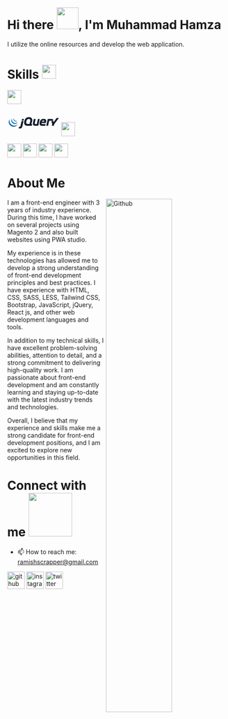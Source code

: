 <h1> Hi there <img src = "https://raw.githubusercontent.com/MartinHeinz/MartinHeinz/master/wave.gif" width='50px'>, I'm Muhammad Hamza </h1>
I utilize the online resources and develop the web application.
<br>

<h1> Skills <img src = "https://media2.giphy.com/media/QssGEmpkyEOhBCb7e1/giphy.gif?cid=ecf05e47a0n3gi1bfqntqmob8g9aid1oyj2wr3ds3mg700bl&rid=giphy.gif" width = 32px> </h1>

<img width ='32px' src ='https://raw.githubusercontent.com/rahulbanerjee26/githubAboutMeGenerator/main/icons/javascript.svg'>

<svg xmlns="http://www.w3.org/2000/svg" height="60" width="120"><g fill="#131b28"><path d="M52.538 26.516L51.8 29.13l.738-2.615zm3.796 5.678l-.813-.005.813.005zm-.2 3.906l-4.872.018 4.872-.018zm1.02-3.9l-.814-.005.814.005zm-.592 3.57l.85-3.237-.85 3.237zm17.94-14.9l-1.58 7.433 1.58-7.433zm-4.064-.01l-1.2 5.553 1.2-5.553z"/><path d="M74.22 20.527h-3.38c-.188 0-.374.15-.414.334l-2.4 11.107c-.04.183-.226.333-.413.333H65.22c-2.368 0-2.094-1.637-1.6-3.88l.015-.068.287-1.53.124-.63 1.092-5.332c.038-.184-.085-.335-.273-.335h-3.47a.44.44 0 0 0-.412.334L59.4 28.274c-.86 3.924-.632 7.666 4.04 7.783h7.467c.188 0 .373-.15.413-.334l3.162-14.866c.04-.184-.083-.334-.27-.334zM87.7 32.34c.188 0 .3.15.273.334l-.328 1.605m-.32 1.605l.328-1.606-.328 1.606zm-.4.338l-6.23.03 6.23-.03z"/><path d="M78.667 30.273c-.003-.176.197-.478.385-.478l-.422-.007c-.2 1.914.037.485.037.485zm2.325 5.977h-.065.065zm6.708-3.9c.188 0 .3.15.273.334L87.6 34.54m-5.008 1.707h-.014.014zm-.83.003h-.048.048zm-.252 0h-.08.08zm-.258 0h-.07.07zm.462 0h-.205.205z"/><path d="M82.58 36.247l-.816.003.816-.003zm4.337-.027l-4.325.026 4.325-.026zm.4-.335l.275-1.344-.275 1.345zm-5.896.365h-.178.178zm-.505.002h-.24.24zm.254-.002h-.2.2zm-49.458-5.937l.525-2.328-.6 2.66-.07.334.146-.668zM38 20.488h-3.713a.45.45 0 0 0-.417.333l-.704 3.1a.26.26 0 0 0 .266.333h3.742c.188 0 .374-.15.414-.333l.68-3.107c.04-.183-.08-.333-.27-.333zm-.8 5.17l-1.1 5.038 1.1-5.038zM26.414 42.35l3.062.024c-.904 0-2.397-.017-3.063-.025z"/><path d="M32.773 25.657l-.526 2.328.526-2.328zm4.16-.334H33.2a.45.45 0 0 0-.417.333l-1.05 4.656-.146.668-1 4.753a7.16 7.16 0 0 1-.18.657s-.7 2.08-1.874 2.057l-1.165-.022a.45.45 0 0 0-.42.326l-.776 3.262a.26.26 0 0 0 .261.336l3.063.025c2.936 0 4.483-1.627 5.476-6.307l2.25-10.4c.04-.183-.082-.333-.27-.333zm53.16 10.737c-.188 0-.3-.15-.27-.334L92.64 22.54m1.366 13.186l1.14-5.628-1.14 5.628z"/><path d="M89.865 35.894c-.023-.092-.01-.317.03-.5l1.336-6.26-1.408 6.593c-.04.184.082.334.27.334h.342c-.188 0-.548-.075-.57-.167zm3.92.092c-.102.04-.34.075-.528.075h.342a.44.44 0 0 0 .41-.335l.068-.334c-.037.184-.2.553-.3.594zm.792-3.074l.503-2.484-.503 2.484zm11.108-9.488l.155.64c.043.183-.076.332-.263.333"/><path d="M94.075 35.392l.5-2.48-.5 2.48zm11.455-12.625l.153.656-.153-.656zM95.08 30.43l.138-.664.537-2.515-.608 2.848-.067.33zm-2.395-8.106l-.117.55-1.336 6.26 1.408-6.593.045-.216z"/><path d="M105.84 24.064l-.155-.64-.23-1c-.304-1.18-1.196-1.863-3.134-1.863l-8.92-.006a.44.44 0 0 0-.412.334l-.138.653-.2.987-2.744 12.853c-.04.184-.053.4-.03.5s.383.167.57.167h2.82c.188 0 .425-.034.528-.075s.254-.4.3-.594l1.07-5.294 1.145-5.364c.04-.183.225-.332.412-.333l8.873-.004c.187 0 .306-.15.263-.333zm11.422-5.794l-.683.003h-2.84a.73.73 0 0 0-.534.282l-6.28 9.2c-.106.155-.227.132-.27-.05l-.462-2.027a.45.45 0 0 0-.417-.333h-4.037c-.188 0-.3.147-.248.328l1.8 6.338c.052.18.055.477.01.66l-.8 3.067a.25.25 0 0 0 .257.331h4c.188 0 .38-.15.426-.33l.8-3.067a2.04 2.04 0 0 1 .29-.604l10.196-13.532c.113-.15.052-.272-.136-.27l-1.07.007zm-32.076 7.938c-.024.2-.212.35-.4.35h-5.12c-.177 0-.267-.12-.24-.27l.004-.027.023-.087c.5-1.3 1.485-2.153 3.356-2.153 2.107 0 2.518 1.03 2.375 2.187zm-1.5-5.908c-6.57 0-8.127 3.988-9 8.013-.874 4.103-.798 7.94 6 7.94h1.078l.83-.003 4.326-.026a.44.44 0 0 0 .407-.335l.657-3.212c.038-.184-.085-.334-.273-.334H81.6c-2.43 0-3.153-.646-2.887-2.545h9.77c.16-.003.305-.1.362-.252.01-.027.02-.056.024-.085 1.45-5.47 1.034-9.157-5.18-9.157zM52.63 26.187l-.092.327c0 .001-.738 2.616-.738 2.616l-.738 2.614a.48.48 0 0 1-.434.328h-3.905c-2.962 0-3.683-2.317-2.962-5.734.72-3.495 2.135-5.668 5.05-5.888 3.984-.3 4.78 2.502 3.82 5.736zm2.678 5.685s1.84-4.47 2.26-7.053c.57-3.457-1.16-8.47-7.845-8.47-6.647 0-9.533 4.786-10.634 10-1.1 5.24.342 9.836 6.95 9.8l10.086-.037a.47.47 0 0 0 .427-.332l.85-3.238a.25.25 0 0 0-.255-.332H55.52c-.16-.001-.25-.104-.232-.24.003-.025.01-.05.02-.076z"/><path d="M88.21 28.88c0 .124-.1.224-.224.224s-.224-.1-.224-.224.1-.224.224-.224.224.1.224.224z"/></g><path d="M4.557 23.067c-1.835 2.638-1.607 6.07-.205 8.872l.103.2.066.126.04.073.073.13.134.23.076.126.155.243.066.102.225.325.044.06.205.273.077.098.2.233.072.087.264.302.016.017.268.283.086.087.214.2.088.083.293.267.056.047.267.225.1.088.222.174.12.1.25.18.116.082.242.16.105.07.38.232.105.06.285.16.158.08.204.106.047.023.083.04.323.15.068.03.377.156.092.036.355.132.045.016.396.13.096.028.4.116c8.875 1.62 11.453-5.334 11.453-5.334-2.165 2.82-6 3.565-9.65 2.737-.138-.03-.272-.074-.406-.114l-.1-.03a12.68 12.68 0 0 1-.39-.127l-.054-.02c-.116-.04-.23-.084-.345-.128l-.097-.038a11.08 11.08 0 0 1-.373-.155l-.074-.033-.314-.146-.1-.044c-.082-.04-.162-.082-.243-.124l-.162-.085a9.39 9.39 0 0 1-.291-.163l-.098-.055a14.83 14.83 0 0 1-.38-.232c-.035-.022-.068-.046-.102-.068l-.27-.18c-.03-.02-.058-.04-.087-.06l-.255-.185-.113-.085-.23-.18-.103-.082-.287-.242c-.01-.01-.02-.017-.03-.026-.102-.1-.202-.182-.302-.274l-.085-.082-.217-.212-.085-.085a11.4 11.4 0 0 1-.266-.281 12.7 12.7 0 0 1-.283-.32l-.07-.084-.194-.24-.07-.1-.224-.298C5.1 28.178 4.373 24.374 6 21.25m4.263-.405c-1.327 1.9-1.255 4.467-.22 6.486a8.45 8.45 0 0 0 .587.98c.2.285.42.624.683.853l.298.3.078.077.304.283.015.013.355.294.08.063.372.27.26.173.275.17.04.023.244.136.087.045.17.088.026.012.355.166.078.032.3.118.125.046.267.093.12.04c.128.04.254.1.387.112 6.853 1.135 8.435-4.14 8.435-4.14-1.426 2.054-4.188 3.034-7.135 2.27l-.388-.112-.117-.038-.27-.094-.123-.046-.292-.118-.08-.033-.357-.166-.18-.1-.103-.053-.28-.16-.275-.168-.26-.173-.37-.27-.083-.066c-1.3-1.018-2.313-2.4-2.8-3.988-.5-1.637-.4-3.474.483-4.965m3.69-.113c-.782 1.15-.86 2.58-.316 3.853.572 1.35 1.746 2.4 3.115 2.9l.17.06.075.024.244.07c3.784.73 4.8-1.942 5.083-2.335-.9 1.294-2.4 1.605-4.264 1.155a5.98 5.98 0 0 1-.45-.138 5.48 5.48 0 0 1-.533-.221 5.51 5.51 0 0 1-.934-.57c-1.66-1.26-2.7-3.66-1.607-5.615" fill="#0868ac"/></svg>
<img width ='32px' src ='https://raw.githubusercontent.com/rahulbanerjee26/githubAboutMeGenerator/main/icons/html.svg'>

<img width ='32px' src ='https://raw.githubusercontent.com/rahulbanerjee26/githubAboutMeGenerator/main/icons/css.svg'>

<img width ='32px' src ='https://raw.githubusercontent.com/rahulbanerjee26/githubAboutMeGenerator/main/icons/sass.svg'>

<img width ='32px' src ='https://raw.githubusercontent.com/rahulbanerjee26/githubAboutMeGenerator/main/icons/figma.svg'>

<img width ='32px' src ='https://raw.githubusercontent.com/rahulbanerjee26/githubAboutMeGenerator/main/icons/git.svg'>

<h1> About Me </h1>

<img width="55%" align="right" alt="Github" src="https://raw.githubusercontent.com/onimur/.github/master/.resources/git-header.svg" />

I am a front-end engineer with 3 years of industry experience. During this time, I have worked on several projects using Magento 2 and also built websites using PWA studio.

My experience is in these technologies has allowed me to develop a strong understanding of front-end development principles and best practices. I have experience with HTML, CSS, SASS, LESS, Tailwind CSS, Bootstrap, JavaScript, jQuery, React js, and other web development languages and tools.

In addition to my technical skills, I have excellent problem-solving abilities, attention to detail, and a strong commitment to delivering high-quality work. I am passionate about front-end development and am constantly learning and staying up-to-date with the latest industry trends and technologies.

Overall, I believe that my experience and skills make me a strong candidate for front-end development positions, and I am excited to explore new opportunities in this field.

<h1> Connect with me <img src='https://raw.githubusercontent.com/ShahriarShafin/ShahriarShafin/main/Assets/handshake.gif' width="100px"> </h1>

- 📫 How to reach me: ramishscrapper@gmail.com 


[<img src='https://cdn.jsdelivr.net/npm/simple-icons@3.0.1/icons/github.svg' alt='github' height='40'>](https://github.com/Ramishscrapper)  [<img src='https://cdn.jsdelivr.net/npm/simple-icons@3.0.1/icons/instagram.svg' alt='instagram' height='40'>](https://www.instagram.com/ramish_hassan_riaz/)  [<img src='https://cdn.jsdelivr.net/npm/simple-icons@3.0.1/icons/twitter.svg' alt='twitter' height='40'>](https://twitter.com/https://twitter.com/Ramishscrapper)
